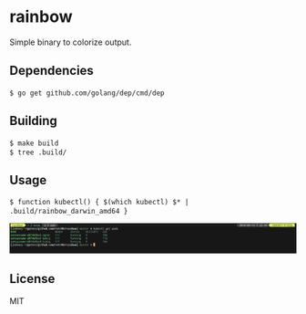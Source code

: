 # rainbow

Simple binary to colorize output.

## Dependencies

    $ go get github.com/golang/dep/cmd/dep

## Building

    $ make build
    $ tree .build/

## Usage

    $ function kubectl() { $(which kubectl) $* | .build/rainbow_darwin_amd64 }

![Alt text](img/rainbow.png?raw=true "Rainbow")

## License

MIT
